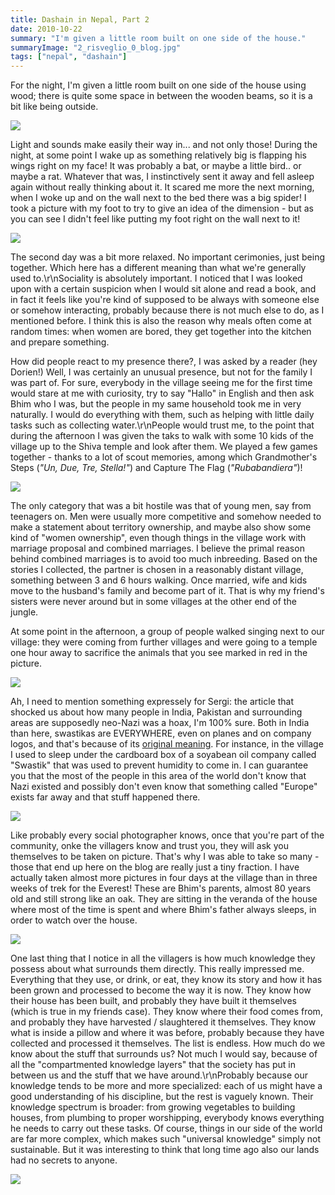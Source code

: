 ```yaml
---
title: Dashain in Nepal, Part 2
date: 2010-10-22
summary: "I'm given a little room built on one side of the house."
summaryImage: "2_risveglio_0_blog.jpg"
tags: ["nepal", "dashain"]
---
```


For the night, I'm given a little room built on one side of the house using wood; there is quite some space in between the wooden beams, so it is a bit like being outside.

![](2_dormire_prima_blog.jpg)

Light and sounds make easily their way in... and not only those! During the night, at some point I wake up as something relatively big is flapping his wings right on my face! It was probably a bat, or maybe a little bird.. or maybe a rat. Whatever that was, I instinctively sent it away and fell asleep again without really thinking about it. It scared me more the next morning, when I woke up and on the wall next to the bed there was a big spider! I took a picture with my foot to try to give an idea of the dimension - but as you can see I didn't feel like putting my foot right on the wall next to it!

![](2_risveglio_0_blog.jpg)

The second day was a bit more relaxed. No important cerimonies, just being together. Which here has a different meaning than what we're generally used to.\r\nSociality is absolutely important. I noticed that I was looked upon with a certain suspicion when I would sit alone and read a book, and in fact it feels like you're kind of supposed to be always with someone else or somehow interacting, probably because there is not much else to do, as I mentioned before. I think this is also the reason why meals often come at random times: when women are bored, they get together into the kitchen and prepare something.

How did people react to my presence there?, I was asked by a reader (hey Dorien!) Well, I was certainly an unusual presence, but not for the family I was part of. For sure, everybody in the village seeing me for the first time would stare at me with curiosity, try to say "Hallo" in English and then ask Bhim who I was, but the people in my same household took me in very naturally. I would do everything with them, such as helping with little daily tasks such as collecting water.\r\nPeople would trust me, to the point that during the afternoon I was given the taks to walk with some 10 kids of the village up to the Shiva temple and look after them. We played a few games together - thanks to a lot of scout memories, among which Grandmother's Steps (_"Un, Due, Tre, Stella!"_) and Capture The Flag (_"Rubabandiera"_)!

![](2_rubabandiera_2_blog.jpg)

The only category that was a bit hostile was that of young men, say from teenagers on. Men were usually more competitive and somehow needed to make a statement about territory ownership, and maybe also show some kind of "women ownership", even though things in the village work with marriage proposal and combined marriages. I believe the primal reason behind combined marriages is to avoid too much inbreeding. Based on the stories I collected, the partner is chosen in a reasonably distant village, something between 3 and 6 hours walking. Once married, wife and kids move to the husband's family and become part of it. That is why my friend's sisters were never around but in some villages at the other end of the jungle.

At some point in the afternoon, a group of people walked singing next to our village: they were coming from further villages and were going to a temple one hour away to sacrifice the animals that you see marked in red in the picture.

![](2_marcia_1_blog.jpg)

Ah, I need to mention something expressely for Sergi: the article that shocked us about how many people in India, Pakistan and surrounding areas are supposedly neo-Nazi was a hoax, I'm 100% sure. Both in India than here, swastikas are EVERYWHERE, even on planes and on company logos, and that's because of its [original meaning](http://history1900s.about.com/cs/swastika/a/swastikahistory.htm). For instance, in the village I used to sleep under the cardboard box of a soyabean oil company called "Swastik" that was used to prevent humidity to come in. I can guarantee you that the most of the people in this area of the world don't know that Nazi existed and possibly don't even know that something called "Europe" exists far away and that stuff happened there.

![](2_swastik_boh.jpg)

Like probably every social photographer knows, once that you're part of the community, onke the villagers know and trust you, they will ask you themselves to be taken on picture. That's why I was able to take so many - those that end up here on the blog are really just a tiny fraction. I have actually taken almost more pictures in four days at the village than in three weeks of trek for the Everest! These are Bhim's parents, almost 80 years old and still strong like an oak. They are sitting in the veranda of the house where most of the time is spent and where Bhim's father always sleeps, in order to watch over the house.

![](2_pomeriggio_3_blog.jpg)

One last thing that I notice in all the villagers is how much knowledge they possess about what surrounds them directly. This really impressed me. Everything that they use, or drink, or eat, they know its story and how it has been grown and processed to become the way it is now. They know how their house has been built, and probably they have built it themselves (which is true in my friends case). They know where their food comes from, and probably they have harvested / slaughtered it themselves. They know what is inside a pillow and where it was before, probably because they have collected and processed it themselves. The list is endless. How much do we know about the stuff that surrounds us? Not much I would say, because of all the "compartmented knowledge layers" that the society has put in between us and the stuff that we have around.\r\nProbably because our knowledge tends to be more and more specialized: each of us might have a good understanding of his discipline, but the rest is vaguely known. Their knowledge spectrum is broader: from growing vegetables to building houses, from plumbing to proper worshipping, everybody knows everything he needs to carry out these tasks. Of course, things in our side of the world are far more complex, which makes such "universal knowledge" simply not sustainable. But it was interesting to think that long time ago also our lands had no secrets to anyone.

![](2_pomeriggio_4_blog.jpg)
